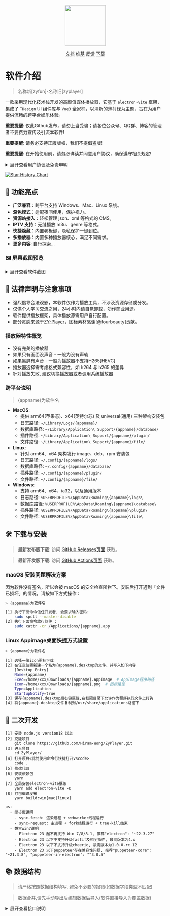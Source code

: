 <p align="center">
  <img width="128" src="https://s2.loli.net/2024/02/29/7Q1nVbhkHdSmo5D.png" >
</p>
<p align="center">
  <a href="https://zy.catni.cn" target="_blank">文档</a>
  <a href="https://github.com/Hiram-Wong/ZyPlayer/wiki" target="_blank">维基</a>
  <a href="https://github.com/Hiram-Wong/ZyPlayer/issues" target="_blank">反馈</a>
  <a href="https://github.com/Hiram-Wong/ZyPlayer/releases" target="_blank">下载</a>
</p>

# 软件介绍

> 名称新[zyfun]-名称旧[zyplayer]

一款采用现代化技术栈开发的高颜值媒体播放器，它基于 `electron-vite` 框架，集成了 `TDesign` UI 组件库与 `Vue3` 全家桶，以清新的薄荷绿为主题，旨在为用户提供流畅的跨平台娱乐体验。

**重要提醒**: 仅此Github发布，请勿上当受骗；请各位公众号、QQ群、博客的管理者不要费力宣传及引流本软件!

**重要提醒**: 请务必支持正版版权，我们不提倡盗版!

**重要提醒**: 在开始使用前，请务必详读并同意用户协议，确保遵守相关规定!

<details>
<summary>展开查看用户协议及免责申明</summary>
感谢您选择使用zyfun(以下简称本软件)，在使用产品和服务之前，请您仔细阅读和理解以下声明:

1. 若您不同意本声明的任何内容，请您立即停止使用本软件。一旦您开始使用本软件产品和服务，则表示您已同意本声明的所有内容。
2. 本软件仅供个人学习、研究和技术交流使用，仅提供展示功能，所有数据资源均由用户自身制作提供，包括但不限于视频网站、媒体分享站点等。本软件无法控制这些资源的合法性、准确性、完整性或可用性，因此不对资源内容的真实性、合法性或适用性负责。
3. 由于数据源为用户自行制作，我们在此特别提醒, 视频或弹幕中可能出现的任何第三方广告、产品推广信息等相关内容，均系第三方(含用户)行为植入，非本软件策划或添加。请您在体验过程中保持警惕，对这类信息的真实性及合法性进行自主甄别，如用户遇诈骗因此产生的损失，本平台不承担任何责任。
4. 本软件利用网络爬虫技术获取部分数据，旨在为用户提供更全面的信息服务。包括不限于豆瓣(douban.com)、酷云(ky.live)、云合(enlightent.cn)、112114(112114.xyz), 值得注意的是这些网站的API未经过授权。用户在使用这些数据时可能面临法律风险，如因此导致的法律责任，用户应自行承担。
5. 本软件仅使用Iframe嵌入多家视频平台网站内容，包括但不限于爱奇艺(iqiyi.com)、腾讯视频(v.qq.com)、搜狐视频(tv.sohu.com)、聚力网(pptv.com)、360影视(360kan.com)及芒果TV(mgtv.com)等。对于用户在使用本软件过程中对如上网站进行的任何操作，本软件不承担任何责任。
6. 本软件具备资源嗅探特性，可能会引发第三方数据的隐私和安全风险。用户在使用该特性时，需自行承担可能产生的信息泄露或滥用风险，并对其后果负全部责任。
7. 本软件含“去广告”选项以增强体验，我们不鼓励任何侵犯版权或违反服务提供商条款的行为。启用前，请确保您的操作符合法律及服务商规则，并知悉可能的兼容性局限。
8. 为遵守网络安全法的内容审核要求，本软件不提供弹幕发送服务。关于弹幕展示，受限于本地性能未做数据清理，可能存在不良言论，请勿相信因此引起非必的要麻烦。同时如果用户通过任何渠道发表不良言论行为，该行为与本软件无关。我们呼吁用户文明用语，共同维护网络健康环境。
9. 我们深知您的隐私无价。因此，本软件绝不收集任何用户数据，除了必要的WebDev备份（此过程由专业第三方严格管理）外，所有信息均严格本地存储，确保您的数据仅在您掌控之中。此软件不与任何第三方共享您的任何信息。
10. 赞赏行为纯属自愿，旨在表达对开源软件作者或贡献者的支持和感谢，并非购买商品或服务的交易行为。赞赏者应当清楚理解，赞赏款项不享有任何商品或服务的保证，也不构成任何形式的合同关系。
11. 您在使用本软件时需自行负责所有操作和使用结果。本软件不对您通过使用本软件获取的任何内容负责，包括但不限于媒体资源的准确性、版权合规性、完整性、安全性和可用性。对于任何因使用本软件导致的损失、损害或法律纠纷，不承担任何责任。
12. 您在使用本软件时必须遵守您所在国家/地区的相关法律法规，禁止使用本软件进行任何违反法律法规的活动，包括但不限于制作、上传、传播、存储任何违法、侵权、淫秽、诽谤、恶意软件等内容。如您违反相关法律法规，需自行承担法律责任。
13. 本免责声明适用于本软件的所有用户。本软件保留随时修改、更新本声明的权利，并以Github Readme、软件更新等形式通知用户。请您定期查阅并遵守最新的免责声明。

请您在使用本软件之前认真阅读并理解本免责声明的所有内容，感谢您的理解和支持。

</details>

[![Star History Chart](https://api.star-history.com/svg?repos=Hiram-Wong/ZyPlayer&type=Date)](https://star-history.com/#Hiram-Wong/ZyPlayer&Date)

## 🎉 功能亮点

- **广泛兼容**：跨平台支持 Windows、Mac、Linux 系统。
- **深色模式**：适配夜间使用，保护视力。
- **资源站接入**：轻松管理 json、xml 等格式的 CMS。
- **IPTV 支持**：无缝播放 m3u、genre 等格式。
- **快捷隐藏**：内置老板键，隐私保护一键到位。
- **多播放器**：内置多种播放器核心，满足不同需求。
- **更多内容**: 自行探索...

### 🖼️ 屏幕截图预览

<details>
<summary>展开查看软件截图</summary>

|                            影视(首页)                            |                            影视(搜索)                            |
| :--------------------------------------------------------------: | :--------------------------------------------------------------: |
| ![影视-首页](https://s2.loli.net/2024/07/20/T8diRvA1q2QaJmP.png) | ![影视-搜索](https://s2.loli.net/2024/07/20/utwCUsVG6c7ShRJ.png) |
|                            影视(播放)                            |                            解析(首页)                            |
| ![影视播放](https://s2.loli.net/2024/07/20/DNFBu3LphASROVy.png)  | ![解析-首页](https://s2.loli.net/2024/07/20/JZANVebW4EHOU7I.png) |
|                            直播(首页)                            |                            直播(播放)                            |
| ![直播-首页](https://s2.loli.net/2024/07/20/ucxSw3nR2EahG59.png) | ![直播-播放](https://s2.loli.net/2024/07/20/jYEFc6NOwtdWJBV.png) |
|                             历史记录                             |                               设置                               |
| ![历史记录](https://s2.loli.net/2024/07/20/DiYsx4fbcH3KU6T.png)  |   ![设置](https://s2.loli.net/2024/07/20/QeaDxZ2IYCFoVki.png)    |

</details>

## 🌴 法律声明与注意事项

- 强烈倡导合法观影，本软件仅作为播放工具，不涉及资源存储或分发。
- 仅供个人学习交流之用，24小时内请自觉卸载，勿作商业用途。
- 软件提供播放框架，具体播放源需用户自行配置。
- 部分灵感来源于[ZY-Player](https://github.com/Hunlongyu/ZY-Player)，图标素材感谢[@fourbeauty]贡献。

### 播放器特性概览

- 没有完美的播放器
- 如果只有画面没声音 - 一般为没有声轨
- 如果黑屏有声音 - 一般为播放器不支持H265[HEVC]
- 播放器选择需考虑格式兼容性，如 h264 与 h265 的差异
- 针对播放失败, 建议切换播放器或者调用系统播放器

### 跨平台说明

> {appname}为软件名

- **MacOS**:
  - 提供 arm64(苹果芯)、x64(英特尔芯) 及 universal(通用) 三种架构安装包
  - 日志路径: `~/Library/Logs/{appname}/`
  - 数据库路径: `~/Library/Application\ Support/{appname}/database/`
  - 插件路径: `~/Library/Application\ Support/{appname}/plugin/`
  - 文件路径: `~/Library/Application\ Support/{appname}/file/`
- **Linux**:
  - 针对 arm64、x64 架构发行 image、deb、rpm 安装包
  - 日志路径: `~/.config/{appname}/logs/`
  - 数据库路径: `~/.config/{appname}/database/`
  - 插件路径: `~/.config/{appname}/plugin/`
  - 文件路径: `~/.config/{appname}/file/`
- **Windows**:
  - 支持 arm64、x64、ia32，以及通用版本
  - 日志路径: `%USERPROFILE%\AppData\Roaming\{appname}\logs\`
  - 数据库路径: `%USERPROFILE%\AppData\Roaming\{appname}\database\`
  - 插件路径: `%USERPROFILE%\AppData\Roaming\{appname}\plugin\`
  - 文件路径: `%USERPROFILE%\AppData\Roaming\{appname}\file\`

## 🛠️ 下载与安装

> **最新发布版下载**: 访问 [GitHub Releases页面](https://github.com/Hiram-Wong/ZyPlayer/releases) 获取。

> **最新开发版下载**: 访问 [GitHub Actions页面](https://github.com/Hiram-Wong/ZyPlayer/actions) 获取。

### macOS 安装问题解决方案

因为软件没有签名，所以会被 macOS 的安全检查所拦下。安装后打开遇到「文件已损坏」的情况，请按如下方式操作：

```bash
> {appname}为软件名

[1] 执行下面命令信任开发者, 会要求输入密码:
    sudo spctl --master-disable
[2] 执行下面命令放行软件 :
    sudo xattr -cr /Applications/{appname}.app
```

### Linux Appimage桌面快捷方式设置

```bash
> {appname}为软件名

[1] 选择一张icon图标下载
[2] 在任意位置新建一个名为{appname}.desktop的文件，并写入如下内容
    [Desktop Entry]
    Name={appname}
    Exec=/home/xxx/Downloads/{appname}.AppImage  # AppImage程序路径
    Icon=/home/xxx/Downloads/{appname}.png  # 图标路径
    Type=Application
    StartupNotify=true
[3] 保存{appname}.desktop后右键属性,在权限目录下允许作为程序执行文件上打钩
[4] 将{appname}.desktop文件复制到/usr/share/applications路径下
```

## 🚗 二次开发

```
[1] 安装 node.js version18 以上
[2] 克隆项目
    git clone https://github.com/Hiram-Wong/ZyPlayer.git
[3] 进入项目
    cd ZyPlayer/
[4] 打开项目<此处使用命令行快捷打开vscode>
    code .
[5] 修改代码
[6] 安装依赖包
    yarn
[7] 全局安装electron-vite框架
    yarn add electron-vite -D
[8] 打包编译发布
    yarn build:win[mac|linux]

ps:
  - 同步库说明
    - sync-fetch: 渲染进程 + webworker线程运行
    - sync-request: 主进程 + fork线程运行 + tree-kill结束
  - 兼容win7说明
    - Electron 23 起不再支持 Win 7/8/8.1, 推荐"electron": "~22.3.27"
    - Electron 23 以下不支持升级fastif及相关插件, 最高版本为4.x
    - Electron 23 以下不支持升级cheerio, 最高版本为1.0.0-rc.12
    - Electron 23 以下puppeteer存在兼容性问题, 推荐"puppeteer-core": "~21.3.8", "puppeteer-in-electron": "^3.0.5"
```

## 📚 数据结构

> 请严格按照数据结构填写, 避免不必要的报错(如数据字段类型不匹配)

> 数据合并,请先手动导出后编辑数据后导入(软件直接导入为覆盖数据)

<details>
<summary>展开查看接口说明</summary>

```json
{
  "analyze": [
    {
      "id": "fddfb425-6fd9-0b39-459f-a21f69739a6e", // id唯一值不可重复[uuidv4]
      "name": "Parse", // 名称[string]
      "type": 0, // 类型[number | 0:web-1:json]
      "url": "https://xxx.top/?jx=", // 解析源地址[string]
      "isActive": true // 是否启用[boolean | true启用-false禁用]
    }
  ],
  "iptv": [
    {
      "id": "993841fe-5e91-5e5d-35d6-5be81822960b", // id唯一值不可重复[uuidv4]
      "name": "IPTV", // 名称[string]
      "url": "https://xxx.com/m3u/iptv.m3u", // 直播源地址[string]
      "type": "remote", // url格式[string | remote:远程m3u-local本地m3u文件路径-json本地手动文件]
      "isActive": true, // 是否启用[boolean | true启用-false禁用]
      "epg": "https://epg.112114.eu.org/?ch={name}&date={date}", // 电子节目单地址[string]
      "logo": "https://epg.112114.eu.org/logo/{name}.png" // 台标地址[string] - 3.3.8启用该参数
    }
  ],
  "channel": [
    {
      "id": "0ede1ecd-de69-1042-15d9-4e5e9e3bb897", // id唯一值不可重复[uuidv4]
      "name": "xx卫视", // 名称[string]
      "url": "http://xxx.com/index.m3u8", // 播放地址[string]
      "group": "默认" // 分组[string]
    }
  ],
  "sites": [
    {
      "id": "51793af6-c923-5504-85db-0ef686624dec", // id唯一值不可重复[uuidv4]
      "key": "51793af6-c923-5504-85db-0ef686624dec", // key值不建议重复[string]
      "name": "xx9影视", // 名称[string]
      "api": "https://www.xxx.com/api.php/provide/vod/", // 站点源地址[string]
      "playUrl": "", // 配合解析去url地址[string]
      "search": 0, // 是否支持搜索[number | 0关闭-1聚合搜索-2仅搜索]
      "group": "切片", // 分组[string]
      "type": 1, // 数据源类型[number | 0:T0(xml)-1:T1(json)-2:drpy(js0)-6:T4(hipy)-7:T3(js)-8:catvod(nodejs)-9:csp(XBPQ)-10:csp(XYQ)-11:csp(AppYsV2)]
      "ext": "", // 扩展参数[string]
      "categories": "电视,影视", // 按顺序展示所配置的分类 不配置则默认展示所有分类[string]
      "isActive": true // 是否启用[boolean | true启用-false禁用]
    }
  ],
  "drive": [
    {
      "id": "3293dc45-cf14-9c66-3028-5b7765b240b7",// id唯一值不可重复[uuidv4]
      "name": "alist", // 名称[string]
      "server": "http://alist.xxx.pro/", // 网盘地址[string]
      "showAll": false, // 是否启用[boolean | true显示全部-false显示video]
      "startPage": "", // 开始页路径[string]
      "search": false, // 是否支持搜索[boolean | true启用-false禁用] 未启用预留
      "headers": "{}", // 请求头[string] 未启用预留
      "params": "{}", // 参数[string]
      "isActive": true // 是否启用[boolean | true启用-false禁用]
    }
  ],
  "setting": [
    {
      "version": "3.3.2", // [3.3.2版本启用]当前版本 (一定要根据实际填写,不然数据库执行会报错)
      "theme": "auto", // 主题 auto:跟随系统 light:亮色 dark:暗色
      "lang": "zh_CN", // [3.3.4版本启用]语言 zh_CN:中文 en_US:英文
      "defaultHot": "kylive", // 热搜 kylive:酷云数据 enlightent:云合数据
      "defaultSearchRecommend": "site", // 搜索推荐 site:站点 quark:夸克 baidu:百度 douban:豆瓣  弃用
      "defaultSearchType": "site", // 全局搜索模式 site:本站 group:组内 all:全部
      "defaultCheckModel": true, // [弃用] 忘了干嘛的
      "defaultChangeModel": false, // [弃用] 忘了干嘛的
      "pauseWhenMinimize": false, // [弃用] 最小化时暂停
      "defaultIptvEpg": "https://epg.112114.eu.org/?ch={name}&date={date}", // iptv epg
      "defaultIptvLogo": "https://epg.112114.eu.org/logo/{name}.png", // iptv logo
      "iptvSkipIpv6": true, // [3.3.8版本弃用] iptv是否跳过ipv6节目
      "iptvMarkIp": true, // [3.3.8版本启用] iptv标识IP类型
      "iptvThumbnail": true, // iptv是否显示缩略图
      "iptvStatus": true, // [3.3.8版本弃用] iptv是否检测延迟
      "iptvDelay": true, // [3.3.8版本启用]  iptv是否检测延迟
      "defaultSite": "51793af6-c923-5504-85db-0ef686624dec", // site 默认源标识
      "defaultIptv": "993841fe-5e91-5e5d-35d6-5be81822960b", // iptv 默认源标识
      "defaultAnalyze": "fddfb425-6fd9-0b39-459f-a21f69739a6e", // analyze 默认源标识
      "defaultDrive": "3293dc45-cf14-9c66-3028-5b7765b240b7", // drive 默认源标识
      "defaultViewCasual": "", // [3.3.4版本启用] 随心看地址
      "barrage": {
        "url": "", // 弹幕地址
        "key": "danmuku", // 弹幕接口返回数据对应的key
        "support": ["qq", "qiyi", "youku", "mgtv"], // 弹幕支持的线路
        "start": "0", // 弹幕接口返回数据对应的开始时间的位置
        "mode": "1", // 弹幕接口返回数据对应的位置的位置
        "color": "2", // 弹幕接口返回数据对应的颜色的位置
        "content": "4" // 弹幕接口返回数据对应的内容的位置
      }, // [3.3.4版本启用]弹幕参数
      "analyzeFlag": ["youku", "qq", "iqiyi", "qiyi", "letv", "leshi", "sohu", "tudou", "pptv", "mgtv", "imgo"], // 解析标识
      "broadcasterType": "xgplayer", // [3.3.4版本弃用,使用playerMode参数]播放器 xgplayer:西瓜 dplayer:呆呆 custom:自定义结合externalPlayer
      "externalPlayer": "", // [3.3.4版本弃用,使用playerMode参数]播放器为custom,调用此处系统命令
      "playerMode": {
        "type": "xgplayer", // 播放器 xgplayer:西瓜 dplayer:呆呆 custom:自定义结合external
        "external": "" // 播放器为custom,调用此处系统命令
      }, // [3.3.4版本启用]
      "softSolution": false, // 是否使用软解 预留
      "communitySubscribe": "", // 社区地址 预留
      "skipStartEnd": false, // [3.3.5版本弃用, pinia存储]是否跳过首尾空白
      "agreementMask": true, // 是否同意协议
      "recordShortcut": "Shift+Command+Z", // 录制快捷键
      "snifferType": "pie", // [3.3.4版本弃用,使用snifferMode参数]嗅探模式 pie iframe
      "snifferMode": {
        "type": "pie", // 嗅探模式 pie iframe custom
        "url": "" // 当 type 为 custom 时填写自定义地址
      }, // [3.3.4版本启用]
      "selfBoot": false, // 是否开机自启动
      "hardwareAcceleration": true, // 是否启用硬件加速
      "ua": "Mozilla/5.0 (Macintosh; Intel Mac OS X 10_15_7) AppleWebKit/537.36 (KHTML, like Gecko) Chrome/112.0.0.0 Safari/537.36", // UA
      "webdevUrl": "https://dav.jianguoyun.com/dav/", // [3.3.4版本弃用,使用webdev参数]webdev同步盘地址 用于备份
      "webdevUsername": "", // [3.3.4版本弃用,使用webdev参数]webdev用户名 用于备份
      "webdevPassword": "", // [3.3.4版本弃用,使用webdev参数]webdev密码 用于备份
      "webdev": {
        "sync": false, // 自动同步
        "data": {
          "url": "https://dav.jianguoyun.com/dav/", // webdev同步盘地址
          "user": "", // webdev用户名
          "password": "" // webdev密码
        } // webdev 用于备份
      }, // [3.3.4版本启用]
      "restoreWindowPositionAndSize": false, // 弃用
      "windowPosition": {
        "status": false, // 是否记录窗口位置
        "position": {
          "width": 1000,
          "height": 640
        }, // 窗口位置 [3.3.7版本弃用, 使用position_main｜position_play参数]
        "position_main": {
          "width": 1000,
          "height": 640
        }, // 窗口位置 [3.3.7版本启用] 记录主窗口位置
        "position_play": {
          "width": 875,
          "height": 550
        } // 窗口位置 [3.3.7版本启用] 记录播放窗口位置
      },
      "debug": false, // [3.3.7版本启用] 用于在线调试和嗅探页面弹出
      "defaultFilterType": "off", // [3.3.7版本启用] 用于影视搜索过滤关键词
      "timeout": 5000, // [3.3.5版本启用] 用于调整全局请求超时事件, 单位毫秒
      "dns": "" // [3.3.7版本启用] DNS-over-HTTP
    }
  ]
}
```

</details>
